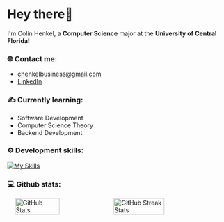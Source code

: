# Hey there👋

I'm Colin Henkel, a **Computer Science** major at the **University of Central Florida!**

### 🌐 Contact me:

- chenkelbusiness@gmail.com
- [LinkedIn](https://www.linkedin.com/in/colin-henkel-ba84522b6/)

### ✍️ Currently learning:

- Software Development
- Computer Science Theory
- Backend Development

### ⚙️ Development skills:
[![My Skills](https://skillicons.dev/icons?i=arch,bash,c,cs,cpp,java,kotlin,php,neovim,vscode)](https://skillicons.dev)

### 💻 Github stats:

<div style="display: flex; justify-content: center;">
    <img src="https://github-readme-stats-ruby-one.vercel.app/api?username=ColinHenkel&show_icons=true&theme=radical" alt="GitHub Stats" style="width: 45%;">
    <img src="https://github-readme-streak-stats.herokuapp.com/?user=ColinHenkel&theme=dark" alt="GitHub Streak Stats" style="width: 48%;">
</div>
